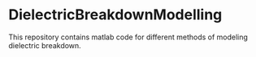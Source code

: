 # DielectricBreakdownModelling
This repository contains matlab code for different methods of modeling dielectric breakdown. 
